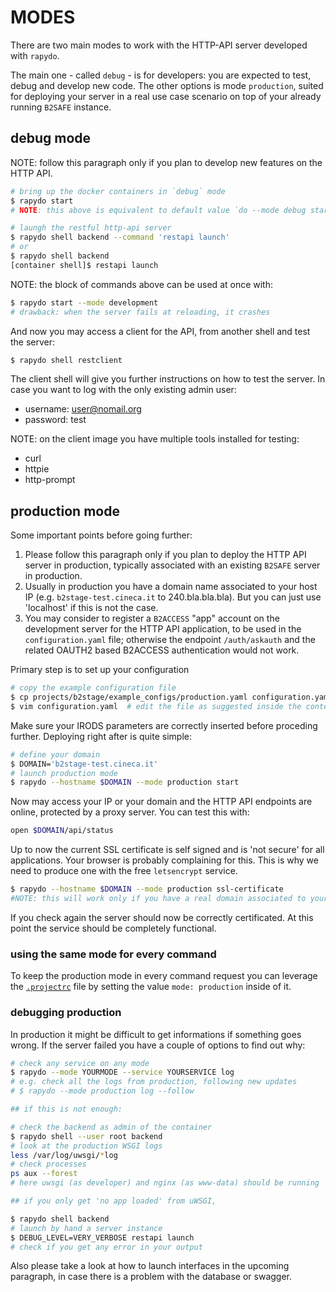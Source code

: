 # MODES #

There are two main modes to work with the HTTP-API server developed with `rapydo`.

The main one - called `debug` - is for developers: you are expected to test, debug and develop new code. The other options is mode `production`, suited for deploying your server in a real use case scenario on top of your already running `B2SAFE` instance.

## debug mode ##

NOTE: follow this paragraph only if you plan to develop new features on the HTTP API.

```bash
# bring up the docker containers in `debug` mode
$ rapydo start
# NOTE: this above is equivalent to default value `do --mode debug start`

# laungh the restful http-api server
$ rapydo shell backend --command 'restapi launch'
# or
$ rapydo shell backend
[container shell]$ restapi launch
```

NOTE: the block of commands above can be used at once with:

```bash
$ rapydo start --mode development
# drawback: when the server fails at reloading, it crashes
```


And now you may access a client for the API, from another shell and test the server:

```bash
$ rapydo shell restclient
```

The client shell will give you further instructions on how to test the server. In case you want to log with the only existing admin user:

- username: user@nomail.org
- password: test

NOTE: on the client image you have multiple tools installed for testing:
- curl
- httpie
- http-prompt


## production mode

Some important points before going further:

1. Please follow this paragraph only if you plan to deploy the HTTP API server in production, typically associated with an existing `B2SAFE` server in production.
2. Usually in production you have a domain name associated to your host IP (e.g. `b2stage-test.cineca.it` to 240.bla.bla.bla). But you can just use 'localhost' if this is not the case.
3. You may consider to register a `B2ACCESS` "app" account on the development server for the HTTP API application, to be used in the `configuration.yaml` file; otherwise the endpoint `/auth/askauth` and the related OAUTH2 based B2ACCESS authentication would not work.

Primary step is to set up your configuration

```bash
# copy the example configuration file
$ cp projects/b2stage/example_configs/production.yaml configuration.yaml
$ vim configuration.yaml  # edit the file as suggested inside the content
```

Make sure your IRODS parameters are correctly inserted before proceding further. Deploying right after is quite simple:

```bash
# define your domain
$ DOMAIN='b2stage-test.cineca.it'
# launch production mode
$ rapydo --hostname $DOMAIN --mode production start
```

Now may access your IP or your domain and the HTTP API endpoints are online, protected by a proxy server. You can test this with:

```bash
open $DOMAIN/api/status
```

Up to now the current SSL certificate is self signed and is 'not secure' for all applications. Your browser is probably complaining for this. This is why we need to produce one with the free `letsencrypt` service.

```bash
$ rapydo --hostname $DOMAIN --mode production ssl-certificate
#NOTE: this will work only if you have a real domain associated to your IP
```

If you check again the server should now be correctly certificated. At this point the service should be completely functional.

### using the same mode for every command

To keep the production mode in every command request you can leverage the [`.projectrc`](.projectrc) file by setting the value `mode: production` inside of it.

### debugging production

In production it might be difficult to get informations if something goes wrong. If the server failed you have a couple of options to find out why:

```bash
# check any service on any mode
$ rapydo --mode YOURMODE --service YOURSERVICE log
# e.g. check all the logs from production, following new updates
# $ rapydo --mode production log --follow

## if this is not enough:

# check the backend as admin of the container
$ rapydo shell --user root backend
# look at the production WSGI logs
less /var/log/uwsgi/*log
# check processes
ps aux --forest
# here uwsgi (as developer) and nginx (as www-data) should be running

## if you only get 'no app loaded' from uWSGI,

$ rapydo shell backend
# launch by hand a server instance
$ DEBUG_LEVEL=VERY_VERBOSE restapi launch
# check if you get any error in your output

```

Also please take a look at how to launch interfaces in the upcoming paragraph, in case there is a problem with the database or swagger.

